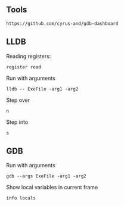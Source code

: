 ## Tools

```
https://github.com/cyrus-and/gdb-dashboard
```

## LLDB

Reading registers:
```
register read
```
Run with arguments
```
lldb -- ExeFile -arg1 -arg2
```
Step over
```
n
```
Step into
```
s
```

## GDB

Run with arguments
```
gdb --args ExeFile -arg1 -arg2
```

Show local variables in current frame
```
info locals
```
